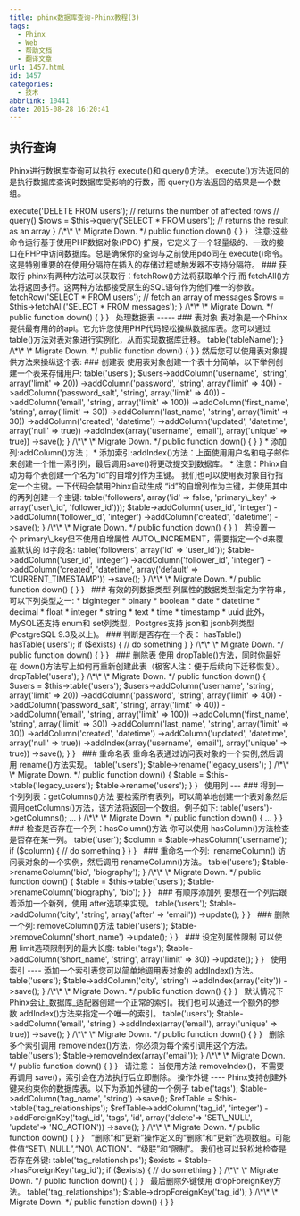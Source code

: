 ```yaml
---
title: phinx数据库查询-Phinx教程(3)
tags:
  - Phinx
  - Web
  - 帮助文档
  - 翻译文章
url: 1457.html
id: 1457
categories:
  - 技术
abbrlink: 10441
date: 2015-08-28 16:20:41
---
```


执行查询
----

Phinx进行数据库查询可以执行 execute()和 query()方法。 execute()方法返回的是执行数据库查询时数据库受影响的行数，而 query()方法返回的结果是一个数组。

<?php

use Phinx\\Migration\\AbstractMigration;

class MyNewMigration extends AbstractMigration
{
    /\*\*
     \* Migrate Up.
     */
    public function up()
    {
        // execute()
        $count = $this->execute('DELETE FROM users'); // returns the number of affected rows

        // query()
        $rows = $this->query('SELECT * FROM users'); // returns the result as an array
    }

    /\*\*
     \* Migrate Down.
     */
    public function down()
    {

    }
}

  注意:这些命令运行基于使用PHP数据对象(PDO) 扩展，它定义了一个轻量级的、一致的接口在PHP中访问数据库。总是确保你的查询与之前使用pdo同在 execute()命令。这是特别重要的在使用分隔符在插入的存储过程或触发器不支持分隔符。

### 获取行

phinx有两种方法可以获取行：fetchRow()方法将获取单个行,而 fetchAll()方法将返回多行。这两种方法都接受原生的SQL语句作为他们唯一的参数。

<?php

use Phinx\\Migration\\AbstractMigration;

class MyNewMigration extends AbstractMigration
{
    /\*\*
     \* Migrate Up.
     */
    public function up()
    {
        // fetch a user
        $row = $this->fetchRow('SELECT * FROM users');

        // fetch an array of messages
        $rows = $this->fetchAll('SELECT * FROM messages');
    }

    /\*\*
     \* Migrate Down.
     */
    public function down()
    {

    }
}

 

处理数据表
-----

### 表对象

表对象是一个Phinx提供最有用的的api。它允许您使用PHP代码轻松操纵数据库表。您可以通过table()方法对表对象进行实例化，从而实现数据库迁移。

<?php

use Phinx\\Migration\\AbstractMigration;

class MyNewMigration extends AbstractMigration
{
    /\*\*
     \* Migrate Up.
     */
    public function up()
    {
        $table = $this->table('tableName');
    }

    /\*\*
     \* Migrate Down.
     */
    public function down()
    {

    }
}

然后您可以使用表对象提供方法来操纵这个表:

### 创建表

使用表对象创建一个表十分简单，以下举例创建一个表来存储用户:

<?php

use Phinx\\Migration\\AbstractMigration;

class MyNewMigration extends AbstractMigration
{
    /\*\*
     \* Migrate Up.
     */
    public function up()
    {
        $users = $this->table('users');
        $users->addColumn('username', 'string', array('limit' => 20))
              ->addColumn('password', 'string', array('limit' => 40))
              ->addColumn('password_salt', 'string', array('limit' => 40))
              ->addColumn('email', 'string', array('limit' => 100))
              ->addColumn('first_name', 'string', array('limit' => 30))
              ->addColumn('last_name', 'string', array('limit' => 30))
              ->addColumn('created', 'datetime')
              ->addColumn('updated', 'datetime', array('null' => true))
              ->addIndex(array('username', 'email'), array('unique' => true))
              ->save();
    }

    /\*\*
     \* Migrate Down.
     */
    public function down()
    {

    }
}

*   添加列:addColumn()方法；
*   添加索引:addIndex()方法：上面使用用户名和电子邮件来创建一个惟一索引列，最后调用save()将更改提交到数据库。
*   注意：Phinx自动为每个表创建一个名为“id”的自增列作为主键。

我们也可以使用表对象自行指定一个主键。一下代码会禁用Phinx自动生成 “id”的自增列作为主键，并使用其中 的两列创建一个主键:

<?php
use Phinx\\Migration\\AbstractMigration;
class MyNewMigration extends AbstractMigration
{
    /\*\*
     \* Migrate Up.
     */
    public function up()
    {
        $table = $this->table('followers', array('id' => false, 'primary\_key' => array('user\_id', 'follower_id')));
        $table->addColumn('user_id', 'integer')
              ->addColumn('follower_id', 'integer')
              ->addColumn('created', 'datetime')
              ->save();
    }

    /\*\*
     \* Migrate Down.
     */
    public function down()
    {

    }
}

  若设置一个 primary\_key但不使用自增属性 AUTO\_INCREMENT，需要指定一个id来覆盖默认的 id字段名:

<?php

use Phinx\\Migration\\AbstractMigration;

class MyNewMigration extends AbstractMigration
{
    /\*\*
     \* Migrate Up.
     */
    public function up()
    {
        $table = $this->table('followers', array('id' => 'user_id'));
        $table->addColumn('user_id', 'integer')
              ->addColumn('follower_id', 'integer')
              ->addColumn('created', 'datetime', array('default' => 'CURRENT_TIMESTAMP'))
              ->save();
    }

    /\*\*
     \* Migrate Down.
     */
    public function down()
    {

    }
}

 

### 有效的列数据类型

列属性的数据类型指定为字符串，可以下列类型之一:

*   biginteger
*   binary
*   boolean
*   date
*   datetime
*   decimal
*   float
*   integer
*   string
*   text
*   time
*   timestamp
*   uuid

此外，MySQL还支持 enum和 set列类型，Postgres支持 json和 jsonb列类型(PostgreSQL 9.3及以上)。

### 判断是否存在一个表： hasTable()

<?php

use Phinx\\Migration\\AbstractMigration;

class MyNewMigration extends AbstractMigration
{
    /\*\*
     \* Migrate Up.
     */
    public function up()
    {
        $exists = $this->hasTable('users');
        if ($exists) {
            // do something
        }
    }

    /\*\*
     \* Migrate Down.
     */
    public function down()
    {

    }
}

 

### 删除表

使用 dropTable()方法，同时你最好在 down()方法写上如何再重新创建此表（极客人注：便于后续向下迁移恢复）。

<?php

use Phinx\\Migration\\AbstractMigration;

class MyNewMigration extends AbstractMigration
{
    /\*\*
     \* Migrate Up.
     */
    public function up()
    {
        $this->dropTable('users');
    }

    /\*\*
     \* Migrate Down.
     */
    public function down()
    {
        $users = $this->table('users');
        $users->addColumn('username', 'string', array('limit' => 20))
              ->addColumn('password', 'string', array('limit' => 40))
              ->addColumn('password_salt', 'string', array('limit' => 40))
              ->addColumn('email', 'string', array('limit' => 100))
              ->addColumn('first_name', 'string', array('limit' => 30))
              ->addColumn('last_name', 'string', array('limit' => 30))
              ->addColumn('created', 'datetime')
              ->addColumn('updated', 'datetime', array('null' => true))
              ->addIndex(array('username', 'email'), array('unique' => true))
              ->save();
    }
}

 

### 重命名表

重命名表通过访问表对象的一个实例,然后调用 rename()方法实现。

<?php

use Phinx\\Migration\\AbstractMigration;

class MyNewMigration extends AbstractMigration
{
    /\*\*
     \* Migrate Up.
     */
    public function up()
    {
        $table = $this->table('users');
        $table->rename('legacy_users');
    }

    /\*\*
     \* Migrate Down.
     */
    public function down()
    {
        $table = $this->table('legacy_users');
        $table->rename('users');
    }
}

 

使用列
---

### 得到一个列列表：getColumns()方法

要检索所有表列，可以简单地创建一个表对象然后调用getColumns()方法，该方法将返回一个数组。例子如下:

<?php

use Phinx\\Migration\\AbstractMigration;

class ColumnListMigration extends AbstractMigration
{
    /\*\*
     \* Migrate Up.
     */
    public function up()
    {
        $columns = $this->table('users')->getColumns();
        ...
    }

    /\*\*
     \* Migrate Down.
     */
    public function down()
    {
        ...
    }
}

 

### 检查是否存在一个列：hasColumn()方法

你可以使用 hasColumn()方法检查是否存在某一列。

<?php

use Phinx\\Migration\\AbstractMigration;

class MyNewMigration extends AbstractMigration
{
    /\*\*
     \* Change Method.
     */
    public function change()
    {
        $table = $this->table('user');
        $column = $table->hasColumn('username');

        if ($column) {
            // do something
        }

    }
}

 

### 重命名一个列:  renameColumn()

访问表对象的一个实例，然后调用 renameColumn()方法。

<?php

use Phinx\\Migration\\AbstractMigration;

class MyNewMigration extends AbstractMigration
{
    /\*\*
     \* Migrate Up.
     */
    public function up()
    {
        $table = $this->table('users');
        $table->renameColumn('bio', 'biography');
    }

    /\*\*
     \* Migrate Down.
     */
    public function down()
    {
        $table = $this->table('users');
        $table->renameColumn('biography', 'bio');
    }
}

 

### 有顺序添加列

要想在一个列后跟着添加一个新列，使用 after选项来实现。

<?php

use Phinx\\Migration\\AbstractMigration;

class MyNewMigration extends AbstractMigration
{
    /\*\*
     \* Change Method.
     */
    public function change()
    {
        $table = $this->table('users');
        $table->addColumn('city', 'string', array('after' => 'email'))
              ->update();
    }
}

 

### 删除一个列: removeColumn()方法

<?php

use Phinx\\Migration\\AbstractMigration;

class MyNewMigration extends AbstractMigration
{
    /\*\*
     \* Change Method.
     */
    public function change()
    {
        $table = $this->table('users');
        $table->removeColumn('short_name')
              ->update();
    }
}

 

### 设定列属性限制

可以使用 limit选项限制列的最大长度:

<?php

use Phinx\\Migration\\AbstractMigration;

class MyNewMigration extends AbstractMigration
{
    /\*\*
     \* Change Method.
     */
    public function change()
    {
        $table = $this->table('tags');
        $table->addColumn('short_name', 'string', array('limit' => 30))
              ->update();
    }
}

 

使用索引
----

添加一个索引表您可以简单地调用表对象的 addIndex()方法。

<?php

use Phinx\\Migration\\AbstractMigration;

class MyNewMigration extends AbstractMigration
{
    /\*\*
     \* Migrate Up.
     */
    public function up()
    {
        $table = $this->table('users');
        $table->addColumn('city', 'string')
              ->addIndex(array('city'))
              ->save();
    }

    /\*\*
     \* Migrate Down.
     */
    public function down()
    {

    }
}

  默认情况下Phinx会让_数据库_适配器创建一个正常的索引。我们也可以通过一个额外的参数 addIndex()方法来指定一个唯一的索引。

<?php

use Phinx\\Migration\\AbstractMigration;

class MyNewMigration extends AbstractMigration
{
    /\*\*
     \* Migrate Up.
     */
    public function up()
    {
        $table = $this->table('users');
        $table->addColumn('email', 'string')
              ->addIndex(array('email'), array('unique' => true))
              ->save();
    }

    /\*\*
     \* Migrate Down.
     */
    public function down()
    {

    }
}

  删除多个索引调用 removeIndex()方法，你必须为每个索引调用这个方法。

<?php

use Phinx\\Migration\\AbstractMigration;

class MyNewMigration extends AbstractMigration
{
    /\*\*
     \* Migrate Up.
     */
    public function up()
    {
        $table = $this->table('users');
        $table->removeIndex(array('email'));
    }

    /\*\*
     \* Migrate Down.
     */
    public function down()
    {

    }
}

  请注意： 当使用方法 removeIndex()，不需要再调用 save()，索引会在方法执行后立即删除。

操作外键
----

Phinx支持创建外键来约束你的数据库表。以下为添加外键的一个例子

<?php

use Phinx\\Migration\\AbstractMigration;

class MyNewMigration extends AbstractMigration
{
    /\*\*
     \* Migrate Up.
     */
    public function up()
    {
        $table = $this->table('tags');
        $table->addColumn('tag_name', 'string')
              ->save();

        $refTable = $this->table('tag_relationships');
        $refTable->addColumn('tag_id', 'integer')
                 ->addForeignKey('tag\_id', 'tags', 'id', array('delete'=> 'SET\_NULL', 'update'=> 'NO_ACTION'))
                 ->save();

    }

    /\*\*
     \* Migrate Down.
     */
    public function down()
    {

    }
}

  “删除”和“更新”操作定义的“删除”和“更新”选项数组。可能性值“SET\_NULL”,“NO\_ACTION”、“级联”和“限制”。 我们也可以轻松地检查是否存在外键:

<?php

use Phinx\\Migration\\AbstractMigration;

class MyNewMigration extends AbstractMigration
{
    /\*\*
     \* Migrate Up.
     */
    public function up()
    {
        $table = $this->table('tag_relationships');
        $exists = $table->hasForeignKey('tag_id');
        if ($exists) {
            // do something
        }
    }

    /\*\*
     \* Migrate Down.
     */
    public function down()
    {

    }
}

  最后删除外键使用 dropForeignKey方法。

<?php

use Phinx\\Migration\\AbstractMigration;

class MyNewMigration extends AbstractMigration
{
    /\*\*
     \* Migrate Up.
     */
    public function up()
    {
        $table = $this->table('tag_relationships');
        $table->dropForeignKey('tag_id');
    }

    /\*\*
     \* Migrate Down.
     */
    public function down()
    {

    }
}